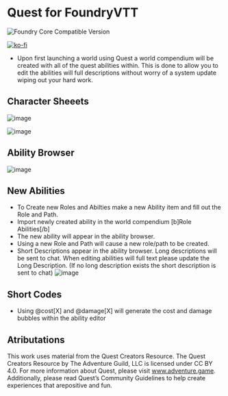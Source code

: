 # Quest for FoundryVTT

![Foundry Core Compatible Version](https://img.shields.io/badge/dynamic/json?color=orange&label=Foundry%20Version&query=compatibleCoreVersion&url=https%3A%2F%2Fraw.githubusercontent.com%2Fjsavko%2Ffoundryvtt-quest%2Fmain%2Fsystem.json)

[![ko-fi](https://img.shields.io/badge/-Buy%20me%20a%20beer-orange)](https://ko-fi.com/lostphoenix)

-   Upon first launching a world using Quest a world compendium will be created with all of the quest abilities within. This is done to allow you to edit the abilities will full descriptions without worry of a system update wiping out your hard work.

## Character Sheeets

![image](https://user-images.githubusercontent.com/192591/146588147-4517696e-e537-48e7-b0ec-30c9d9b1894c.png)

![image](https://user-images.githubusercontent.com/192591/146588187-029ce944-aa00-4f24-9227-c0ef94fc2f22.png)

## Ability Browser

![image](https://user-images.githubusercontent.com/192591/146588248-838962e5-286c-47ea-b430-7aa2ab49593d.png)

## New Abilities

-   To Create new Roles and Abilties make a new Ability item and fill out the Role and Path.
-   Import newly created ability in the world compendium [b]Role Abilities[/b]
-   The new ability will appear in the ability browser.
-   Using a new Role and Path will cause a new role/path to be created.
-   Short Descriptions appear in the ability browser. Long descriptions will be sent to chat. When editing abilities will full text please update the Long Description. (If no long description exists the short description is sent to chat)
    ![image](https://user-images.githubusercontent.com/192591/146589229-e0fb35e0-c43c-4376-a215-5f4b981b6a26.png)

## Short Codes

-   Using @cost[X] and @damage[X] will generate the cost and damage bubbles within the ability editor

## Atributations

This work uses material from the Quest Creators Resource. The Quest Creators Resource by The Adventure Guild, LLC is licensed under CC BY 4.0. For more information about Quest, please visit www.adventure.game.
Additionally, please read Quest’s Community Guidelines to help create experiences that arepositive and fun.

